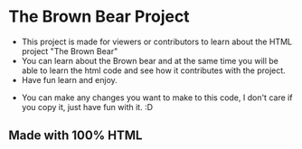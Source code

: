 # The Brown Bear Project
- This project is made for viewers or contributors to learn about the HTML project "The Brown Bear"
- You can learn about the Brown bear and at the same time you will be able to learn the html code and see how it contributes with the project.
- Have fun learn and enjoy.

* You can make any changes you want to make to this code, I don't care if you copy it, just have fun with it. :D
 ## Made with 100% HTML
 

